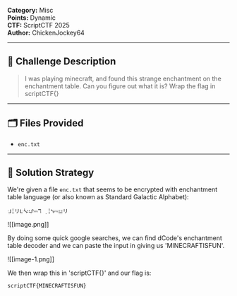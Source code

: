 **Category:** Misc  
**Points:** Dynamic  
**CTF:** ScriptCTF 2025  
**Author:** ChickenJockey64

---

## 🧠 Challenge Description

> I was playing minecraft, and found this strange enchantment on the enchantment table. Can you figure out what it is? Wrap the flag in scriptCTF{}

---

## 🗂️ Files Provided

- `enc.txt`

---

## 🧠 Solution Strategy

We're given a file `enc.txt` that seems to be encrypted with enchantment table language (or also known as Standard Galactic Alphabet):

```
ᒲ╎リᒷᓵ∷ᔑ⎓ℸ ̣ ╎ᓭ⎓⚍リ
```

![[image.png]]

By doing some quick google searches, we can find dCode's enchantment table decoder and we can paste the input in giving us 'MINECRAFTISFUN'. 

![[image-1.png]]

We then wrap this in 'scriptCTF{}' and our flag is:

```bash
scriptCTF{MINECRAFTISFUN}
```


